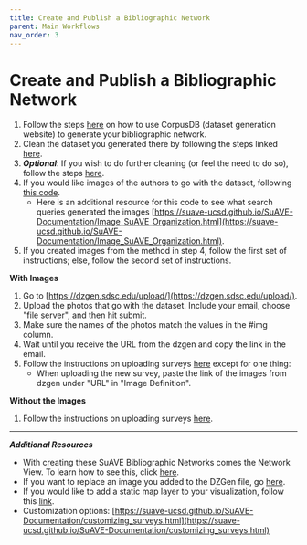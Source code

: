 ```yaml
---
title: Create and Publish a Bibliographic Network
parent: Main Workflows
nav_order: 3
---
```


# Create and Publish a Bibliographic Network

1. Follow the steps [here](https://suave-ucsd.github.io/SuAVE-Documentation/corpusdb_dataset_gen_start.html)  on how to use CorpusDB (dataset generation website) to generate your bibliographic network.
2. Clean the dataset you generated there by following the steps linked [here](https://suave-ucsd.github.io/SuAVE-Documentation/corpusdb_cleaning.html).
3. ***Optional***: If you wish to do further cleaning (or feel the need to do so), follow the steps [here](https://suave-ucsd.github.io/SuAVE-Documentation/Curate_Network_Files.html).
4. If you would like images of the authors to go with the dataset, following [this code](https://suave-ucsd.github.io/SuAVE-Documentation/Bibliographic_Network_Images.html).
   - Here is an additional resource for this code to see what search queries generated the images [https://suave-ucsd.github.io/SuAVE-Documentation/Image_SuAVE_Organization.html](https://suave-ucsd.github.io/SuAVE-Documentation/Image_SuAVE_Organization.html).
5. If you created images from the method in step 4, follow the first set of instructions; else, follow the second set of instructions.

**With Images**
1. Go to [https://dzgen.sdsc.edu/upload/](https://dzgen.sdsc.edu/upload/).
2. Upload the photos that go with the dataset. Include your email, choose "file server", and then hit submit.
3. Make sure the names of the photos match the values in the #img column.
4. Wait until you receive the URL from the dzgen and copy the link in the email. 
5. Follow the instructions on uploading surveys [here](https://suave-ucsd.github.io/SuAVE-Documentation/Upload_Dataset.html) except for one thing:
    - When uploading the new survey, paste the link of the images from dzgen under "URL" in "Image Definition".
  
**Without the Images**
1. Follow the instructions on uploading surveys [here](https://suave-ucsd.github.io/SuAVE-Documentation/Publish_Questionnare.html).

---
***Additional Resources***
- With creating these SuAVE Bibliographic Networks comes the Network View. To learn how to see this, click [here](https://suave-ucsd.github.io/SuAVE-Documentation/SuAVE_with_Network_View.html).
- If you want to replace an image you added to the DZGen file, go [here](https://suave-ucsd.github.io/SuAVE-Documentation/Update_DZGen.html).
- If you would like to add a static map layer to your visualization, follow this [link](https://suave-ucsd.github.io/SuAVE-Documentation/Static_Map.html).
- Customization options: [https://suave-ucsd.github.io/SuAVE-Documentation/customizing_surveys.html](https://suave-ucsd.github.io/SuAVE-Documentation/customizing_surveys.html)
